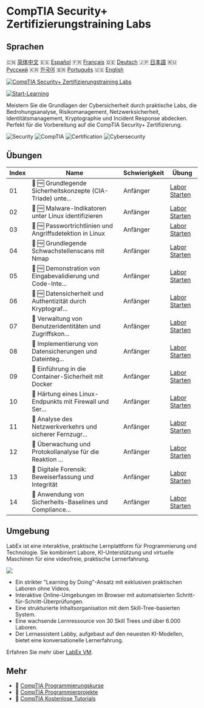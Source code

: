 # CompTIA Security+ Zertifizierungstraining Labs

## Sprachen

🇨🇳 [简体中文](README_zh.md) 🇪🇸 [Español](README_es.md) 🇫🇷 [Français](README_fr.md) 🇩🇪 [Deutsch](README_de.md) 🇯🇵 [日本語](README_ja.md) 🇷🇺 [Русский](README_ru.md) 🇰🇷 [한국어](README_ko.md) 🇧🇷 [Português](README_pt.md) 🇺🇸 [English](README.md) 

[![CompTIA Security+ Zertifizierungstraining Labs](https://cover-creator.labex.io/comptia-security-plus-training-labs.png?lang=de)](https://labex.io/de/courses/comptia-security-plus-training-labs)

[![Start-Learning](https://img.shields.io/badge/Start-Learning-whitesmoke?style=for-the-badge)](https://labex.io/de/courses/comptia-security-plus-training-labs)

Meistern Sie die Grundlagen der Cybersicherheit durch praktische Labs, die Bedrohungsanalyse, Risikomanagement, Netzwerksicherheit, Identitätsmanagement, Kryptographie und Incident Response abdecken. Perfekt für die Vorbereitung auf die CompTIA Security+ Zertifizierung.

![Security](https://img.shields.io/badge/Security-whitesmoke?style=for-the-badge&logo=security)
![CompTIA](https://img.shields.io/badge/CompTIA-whitesmoke?style=for-the-badge&logo=comptia)
![Certification](https://img.shields.io/badge/Certification-whitesmoke?style=for-the-badge&logo=certification)
![Cybersecurity](https://img.shields.io/badge/Cybersecurity-whitesmoke?style=for-the-badge&logo=cybersecurity)


## Übungen

|   Index | Name                                                        | Schwierigkeit   | Übung                                                                                                                                                    |
|---------|-------------------------------------------------------------|-----------------|----------------------------------------------------------------------------------------------------------------------------------------------------------|
|      01 | 📖 🆓 Grundlegende Sicherheitskonzepte (CIA-Triade) unte... | Anfänger        | <a target='_blank' href='https://labex.io/de/tutorials/comptia-foundational-security-concepts-cia-triad-in-linux-592882'>Labor Starten</a>               |
|      02 | 📖 🆓 Malware-Indikatoren unter Linux identifizieren        | Anfänger        | <a target='_blank' href='https://labex.io/de/tutorials/comptia-identifying-malware-indicators-on-linux-592887'>Labor Starten</a>                         |
|      03 | 📖 🆓 Passwortrichtlinien und Angriffsdetektion in Linux    | Anfänger        | <a target='_blank' href='https://labex.io/de/tutorials/comptia-password-policies-and-detecting-attack-in-linux-592888'>Labor Starten</a>                 |
|      04 | 📖 🆓 Grundlegende Schwachstellenscans mit Nmap             | Anfänger        | <a target='_blank' href='https://labex.io/de/tutorials/comptia-basic-vulnerability-scanning-with-nmap-594554'>Labor Starten</a>                          |
|      05 | 📖 🆓 Demonstration von Eingabevalidierung und Code-Inte... | Anfänger        | <a target='_blank' href='https://labex.io/de/tutorials/comptia-demonstrating-input-validation-and-code-integrity-594556'>Labor Starten</a>               |
|      06 | 📖 🆓 Datensicherheit und Authentizität durch Kryptograf... | Anfänger        | <a target='_blank' href='https://labex.io/de/tutorials/comptia-ensuring-data-integrity-and-authenticity-with-cryptography-594576'>Labor Starten</a>      |
|      07 | 📖  Verwaltung von Benutzeridentitäten und Zugriffskon...   | Anfänger        | <a target='_blank' href='https://labex.io/de/tutorials/comptia-managing-user-identities-and-access-controls-in-linux-594585'>Labor Starten</a>           |
|      08 | 📖  Implementierung von Datensicherungen und Dateinteg...   | Anfänger        | <a target='_blank' href='https://labex.io/de/tutorials/comptia-implementing-data-resilience-backups-and-file-integrity-594583'>Labor Starten</a>         |
|      09 | 📖  Einführung in die Container-Sicherheit mit Docker       | Anfänger        | <a target='_blank' href='https://labex.io/de/tutorials/comptia-introduction-to-container-security-with-docker-594584'>Labor Starten</a>                  |
|      10 | 📖  Härtung eines Linux-Endpunkts mit Firewall und Ser...   | Anfänger        | <a target='_blank' href='https://labex.io/de/tutorials/comptia-hardening-a-linux-endpoint-with-firewall-and-service-management-594582'>Labor Starten</a> |
|      11 | 📖  Analyse des Netzwerkverkehrs und sicherer Fernzugr...   | Anfänger        | <a target='_blank' href='https://labex.io/de/tutorials/comptia-network-traffic-analysis-and-secure-remote-access-594587'>Labor Starten</a>               |
|      12 | 📖  Überwachung und Protokollanalyse für die Reaktion ...   | Anfänger        | <a target='_blank' href='https://labex.io/de/tutorials/comptia-monitoring-and-incident-response-log-analysis-594586'>Labor Starten</a>                   |
|      13 | 📖  Digitale Forensik: Beweiserfassung und Integrität       | Anfänger        | <a target='_blank' href='https://labex.io/de/tutorials/comptia-digital-forensics-evidence-acquisition-and-integrity-594581'>Labor Starten</a>            |
|      14 | 📖  Anwendung von Sicherheits-Baselines und Compliance...   | Anfänger        | <a target='_blank' href='https://labex.io/de/tutorials/comptia-applying-security-baselines-and-compliance-controls-594580'>Labor Starten</a>             |

## Umgebung

LabEx ist eine interaktive, praktische Lernplattform für Programmierung und Technologie. Sie kombiniert Labore, KI-Unterstützung und virtuelle Maschinen für eine videofreie, praktische Lernerfahrung.

![](https://tutorial-screenshot.getvm.io/images/vm-1725247253.png)

- Ein strikter "Learning by Doing"-Ansatz mit exklusiven praktischen Laboren ohne Videos.
- Interaktive Online-Umgebungen im Browser mit automatisierten Schritt-für-Schritt-Überprüfungen.
- Eine strukturierte Inhaltsorganisation mit dem Skill-Tree-basierten System.
- Eine wachsende Lernressource von 30 Skill Trees und über 6.000 Laboren.
- Der Lernassistent Labby, aufgebaut auf den neuesten KI-Modellen, bietet eine konversationelle Lernerfahrung.

Erfahren Sie mehr über [LabEx VM](https://support.labex.io/using-labex/virtual-machine).

## Mehr

- 🔗 [CompTIA Programmierungskurse](https://github.com/labex-labs/awesome-programming-courses)
- 🔗 [CompTIA Programmierprojekte](https://github.com/labex-labs/awesome-programming-projects)
- 🔗 [CompTIA Kostenlose Tutorials](https://github.com/labex-labs/comptia-free-tutorials)

